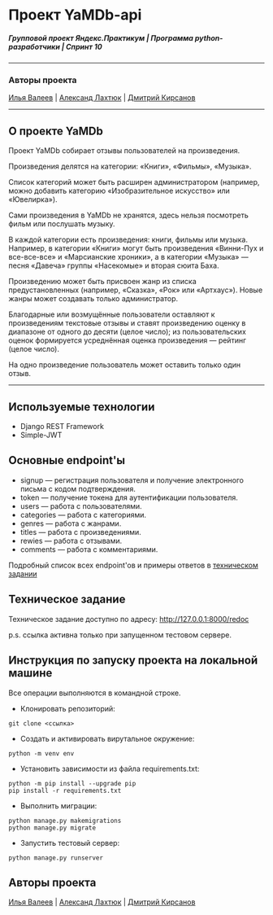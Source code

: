 # Проект YaMDb-api
##### Групповой проект Яндекс.Практикум | Программа python-разработчики | Спринт 10

---

### Авторы проекта

[Илья Валеев](https://github.com/iljavaleev/) | [Александ Лахтюк](https://github.com/aslakhtyuk/) | [Дмитрий Кирсанов](https://github.com/vepsong/)

---

## О проекте YaMDb

Проект YaMDb собирает отзывы пользователей на произведения.

Произведения делятся на категории: «Книги», «Фильмы», «Музыка».
    
Список категорий может быть расширен администратором (например, можно добавить категорию «Изобразительное искусство» или «Ювелирка»).

Сами произведения в YaMDb не хранятся, здесь нельзя посмотреть фильм или послушать музыку.

В каждой категории есть произведения: книги, фильмы или музыка. Например, в категории «Книги» могут быть произведения «Винни-Пух и все-все-все» и «Марсианские хроники», а в категории «Музыка» — песня «Давеча» группы «Насекомые» и вторая сюита Баха.

Произведению может быть присвоен жанр из списка предустановленных (например, «Сказка», «Рок» или «Артхаус»). Новые жанры может создавать только администратор.

Благодарные или возмущённые пользователи оставляют к произведениям текстовые отзывы и ставят произведению оценку в диапазоне от одного до десяти (целое число); из пользовательских оценок формируется усреднённая оценка произведения — рейтинг (целое число). 

На одно произведение пользователь может оставить только один отзыв.

---

## Используемые технологии

* Django REST Framework
* Simple-JWT

## Основные endpoint'ы

* signup — регистрация пользователя и получение электронного письма с кодом подтверждения.
* token — получение токена для аутентификации пользователя.
* users — работа с пользователями.
* categories — работа с категориями.
* genres — работа с жанрами.
* titles — работа с произведениями.
* rewies — работа с отзывами.
* comments — работа с комментариями.

Подробный список всех endpoint'ов и примеры ответов в [техническом задании](#Техническое-задание)

## Техническое задание

Техническое задание доступно по адресу: 
http://127.0.0.1:8000/redoc

p.s. ссылка активна только при запущенном тестовом сервере.

## Инструкция по запуску проекта на локальной машине

Все операции выполняются в командной строке.


* Клонировать репозиторий:
```
git clone <ссылка>
```
* Создать и активировать вирутальное окружение:
```
python -m venv env
```
* Установить зависимости из файла requirements.txt:
```
python -m pip install --upgrade pip 
pip install -r requirements.txt
```
* Выполнить миграции:
```
python manage.py makemigrations
python manage.py migrate
```
* Запустить тестовый сервер:
```
python manage.py runserver
```

## Авторы проекта
[Илья Валеев](https://github.com/iljavaleev/) | [Александ Лахтюк](https://github.com/aslakhtyuk/) | [Дмитрий Кирсанов](https://github.com/vepsong/)